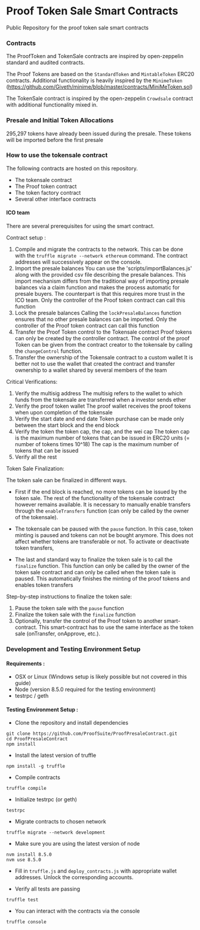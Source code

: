 # Proof Token Sale Smart Contracts
Public Repository for the proof token sale smart contracts



### Contracts
The ProofToken and TokenSale contracts are inspired by open-zeppelin standard and audited contracts.

The Proof Tokens are based on the `StandardToken` and `MintableToken` ERC20 contracts. Additional functionality is heavily inspired by the `MinimeToken` (https://github.com/Giveth/minime/blob/master/contracts/MiniMeToken.sol)

The TokenSale contract is inspired by the open-zeppelin `Crowdsale` contract with additional functionality mixed in.


### Presale and Initial Token Allocations
295,297 tokens have already been issued during the presale. These tokens will be imported before the first presale

### How to use the tokensale contract
The following contracts are hosted on this repository.
- The tokensale contract
- The Proof token contract
- The token factory contract
- Several other interface contracts



#### ICO team
There are several prerequisites for using the smart contract.

Contract setup :

1. Compile and migrate the contracts to the network.
This can be done with the `truffle migrate --network ethereum` command. The contract addresses will successively appear
on the console.
2. Import the presale balances
You can use the 'scripts/importBalances.js' along with the provided csv file describing the presale balances.
This import mechanism differs from the traditional way of importing presale balances via a claim function and makes the process
automatic for presale buyers. The counterpart is that this requires more trust in the ICO team.
Only the controller of the Proof token contract can call this function
3. Lock the presale balances
Calling the `lockPresaleBalances` function ensures that no other presale balances can be imported.
Only the controller of the Proof token contract can call this function
3. Transfer the Proof Token control to the Tokensale contract
Proof tokens can only be created by the controller contract. The control of the proof Token can be given
from the contract creator to the tokensale by calling the `changeControl` function.
4. Transfer the ownership of the Tokensale contract to a custom wallet
It is better not to use the wallet that created the contract and transfer ownership to a wallet shared by several members of the team


Critical Verifications:

1. Verify the multisig address
The multisig refers to the wallet to which funds from the tokensale are transferred when a investor sends ether
2. Verify the proof token wallet
The proof wallet receives the proof tokens when upon completion of the tokensale
3. Verify the start date and end date
Token purchase can be made only between the start block and the end block
4. Verify the token the token cap, the cap, and the wei cap
The token cap is the maximum number of tokens that can be issued in ERC20 units (= number of tokens times 10^18)
The cap is the maximum number of tokens that can be issued
5. Verify all the rest


Token Sale Finalization:

The token sale can be finalized in different ways.

- First if the end block is reached, no more tokens can be issued by the token sale. The rest of the functionality of the tokensale contract however remains available. It is necessary to manually enable transfers through the `enableTransfers` function (can only be called by the owner of the tokensale).

- The tokensale can be paused with the `pause` function. In this case, token minting is paused and tokens can not be bought anymore. This does not affect whether tokens are transferable or not. To activate or deactivate token transfers,

- The last and standard way to finalize the token sale is to call the `finalize` function. This function can only be called by the owner of the token sale contract and can only be called when the token sale is paused. This automatically finishes the minting of the proof tokens and enables token transfers

Step-by-step instructions to finalize the token sale:

1. Pause the token sale with the `pause` function
2. Finalize the token sale with the `finalize` function
3. Optionally, transfer the control of the Proof token to another smart-contract. This smart-contract has to use the same interface as the token sale (onTransfer, onApprove, etc.).

### Development and Testing Environment Setup

#### Requirements :
- OSX or Linux (Windows setup is likely possible but not covered in this guide)
- Node (version 8.5.0 required for the testing environment)
- testrpc / geth

#### Testing Environment Setup :

- Clone the repository and install dependencies

```
git clone https://github.com/ProofSuite/ProofPresaleContract.git
cd ProofPresaleContract
npm install
```

- Install the latest version of truffle
```
npm install -g truffle
```

- Compile contracts
```
truffle compile
```

- Initialize testrpc (or geth)

```
testrpc
```

- Migrate contracts to chosen network

```
truffle migrate --network development
```

- Make sure you are using the latest version of node

```
nvm install 8.5.0
nvm use 8.5.0
```


- Fill in `truffle.js` and `deploy_contracts.js` with appropriate wallet addresses. Unlock the corresponding accounts.

- Verify all tests are passing

```
truffle test
```

- You can interact with the contracts via the console

```
truffle console
```



